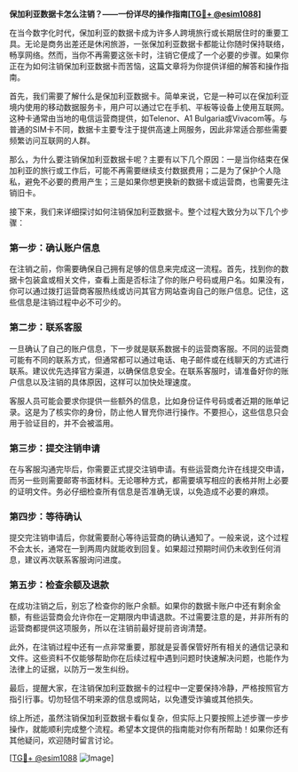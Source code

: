 **保加利亚数据卡怎么注销？——一份详尽的操作指南[[TG💪+ @esim1088](https://t.me/s/esim1088)]**

在当今数字化时代，保加利亚的数据卡成为许多人跨境旅行或长期居住时的重要工具。无论是商务出差还是休闲旅游，一张保加利亚数据卡都能让你随时保持联络，畅享网络。然而，当你不再需要这张卡时，注销它便成了一个必要的步骤。如果你正在为如何注销保加利亚数据卡而苦恼，这篇文章将为你提供详细的解答和操作指南。

首先，我们需要了解什么是保加利亚数据卡。简单来说，它是一种可以在保加利亚境内使用的移动数据服务卡，用户可以通过它在手机、平板等设备上使用互联网。这种卡通常由当地的电信运营商提供，如Telenor、A1 Bulgaria或Vivacom等。与普通的SIM卡不同，数据卡主要专注于提供高速上网服务，因此非常适合那些需要频繁访问互联网的人群。

那么，为什么要注销保加利亚数据卡呢？主要有以下几个原因：一是当你结束在保加利亚的旅行或工作后，可能不再需要继续支付数据费用；二是为了保护个人隐私，避免不必要的费用产生；三是如果你想更换新的数据卡或运营商，也需要先注销旧卡。

接下来，我们来详细探讨如何注销保加利亚数据卡。整个过程大致分为以下几个步骤：

### 第一步：确认账户信息

在注销之前，你需要确保自己拥有足够的信息来完成这一流程。首先，找到你的数据卡包装盒或相关文件，查看上面是否标注了你的账户号码或用户名。如果没有，你可以通过拨打运营商客服热线或访问其官方网站查询自己的账户信息。记住，这些信息是注销过程中必不可少的。

### 第二步：联系客服

一旦确认了自己的账户信息，下一步就是联系数据卡的运营商客服。不同的运营商可能有不同的联系方式，但通常都可以通过电话、电子邮件或在线聊天的方式进行联系。建议优先选择官方渠道，以确保信息安全。在联系客服时，请准备好你的账户信息以及注销的具体原因，这样可以加快处理速度。

客服人员可能会要求你提供一些额外的信息，比如身份证件号码或者近期的账单记录。这是为了核实你的身份，防止他人冒充你进行操作。不要担心，这些信息只会用于验证目的，并不会被滥用。

### 第三步：提交注销申请

在与客服沟通完毕后，你需要正式提交注销申请。有些运营商允许在线提交申请，而另一些则需要邮寄书面材料。无论哪种方式，都需要填写相应的表格并附上必要的证明文件。务必仔细检查所有信息是否准确无误，以免造成不必要的麻烦。

### 第四步：等待确认

提交完注销申请后，你就需要耐心等待运营商的确认通知了。一般来说，这个过程不会太长，通常在一到两周内就能收到回复。如果超过预期时间仍未收到任何消息，建议再次联系客服询问进度。

### 第五步：检查余额及退款

在成功注销之后，别忘了检查你的账户余额。如果你的数据卡账户中还有剩余金额，有些运营商会允许你在一定期限内申请退款。不过需要注意的是，并非所有的运营商都提供这项服务，所以在注销前最好提前咨询清楚。

此外，在注销过程中还有一点非常重要，那就是妥善保管好所有相关的通信记录和文件。这些资料不仅能够帮助你在后续过程中遇到问题时快速解决问题，也能作为法律上的证据，以防万一发生纠纷。

最后，提醒大家，在注销保加利亚数据卡的过程中一定要保持冷静，严格按照官方指引行事。切勿轻信不明来源的信息或网站，以免遭受诈骗或其他损失。

综上所述，虽然注销保加利亚数据卡看似复杂，但实际上只要按照上述步骤一步步操作，就能顺利完成整个流程。希望本文提供的指南能对你有所帮助！如果你还有其他疑问，欢迎随时留言讨论。

[[TG💪+ @esim1088](https://t.me/s/esim1088) ![Image](https://i.postimg.cc/4NQfJmqS/Snipaste-2025-05-13-00-14-12.png)]